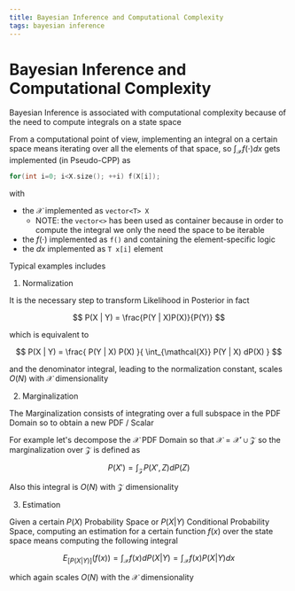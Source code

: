 ```yaml
---
title: Bayesian Inference and Computational Complexity 
tags: bayesian inference 
---
```


# Bayesian Inference and Computational Complexity 

Bayesian Inference is associated with computational complexity because of the need to compute integrals on a state space 

From a computational point of view, implementing an integral on a certain space means iterating over all the elements of that space, so $\int_{\mathcal{X}} f(\cdot) dx$ gets implemented (in Pseudo-CPP) as 


```cpp
for(int i=0; i<X.size(); ++i) f(X[i]); 
```
with 
- the $\mathcal{X}$ implemented as `vector<T> X` 
  - NOTE: the `vector<>` has been used as container because in order to compute the integral we only the need the space to be iterable 
- the $f(\cdot)$ implemented as `f()` and containing the element-specific logic 
- the $dx$ implemented as `T x[i]` element 


Typical examples includes 

1. Normalization 

It is the necessary step to transform Likelihood in Posterior in fact 

$$ P(X | Y) = \frac{P(Y | X)P(X)}{P(Y)} $$

which is equivalent to 

$$ P(X | Y) = \frac{ P(Y | X) P(X) }{ \int_{\mathcal{X}} P(Y | X) dP(X) } $$

and the denominator integral, leading to the normalization constant, scales $O(N)$ with $\mathcal{X}$ dimensionality 



2. Marginalization 

The Marginalization consists of integrating over a full subspace in the PDF Domain so to obtain a new PDF / Scalar 

For example let's decompose the $\mathcal{X}$ PDF Domain so that $\mathcal{X} = \mathcal{X'} \cup \mathcal{Z}$ so the marginalization over $\mathcal{Z}$ is defined as 

$$ P(X') = \int_{\mathcal{Z}} P(X',Z) dP(Z) $$

Also this integral is $O(N)$ with $\mathcal{Z}$ dimensionality 





3. Estimation 

Given a certain $P(X)$ Probability Space or $P(X|Y)$ Conditional Probability Space, computing an estimation for a certain function $f(x)$ over the state space means computing the following integral 

$$ E_{[P(X|Y)]}(f(x)) = \int_{\mathcal{X}} f(x)dP(X|Y) = \int_{\mathcal{X}} f(x)P(X|Y)dx $$

which again scales $O(N)$ with the $\mathcal{X}$ dimensionality 



